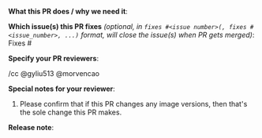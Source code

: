 **What this PR does / why we need it**:

**Which issue(s) this PR fixes** *(optional, in `fixes #<issue number>(, fixes #<issue_number>, ...)` format, will close the issue(s) when PR gets merged)*:
Fixes #

**Specify your PR reviewers**:
<!-- Add or remove reviewers as your request -->
/cc @gyliu513 @morvencao

**Special notes for your reviewer**:

1. Please confirm that if this PR changes any image versions, then that's the sole change this PR makes.

**Release note**:
<!--  Write your release note:
1. Enter your extended release note in the below block. If the PR requires additional action from users switching to the new release, include the string "action required".
2. If no release note is required, just write "NONE".
-->
```release-note

```
